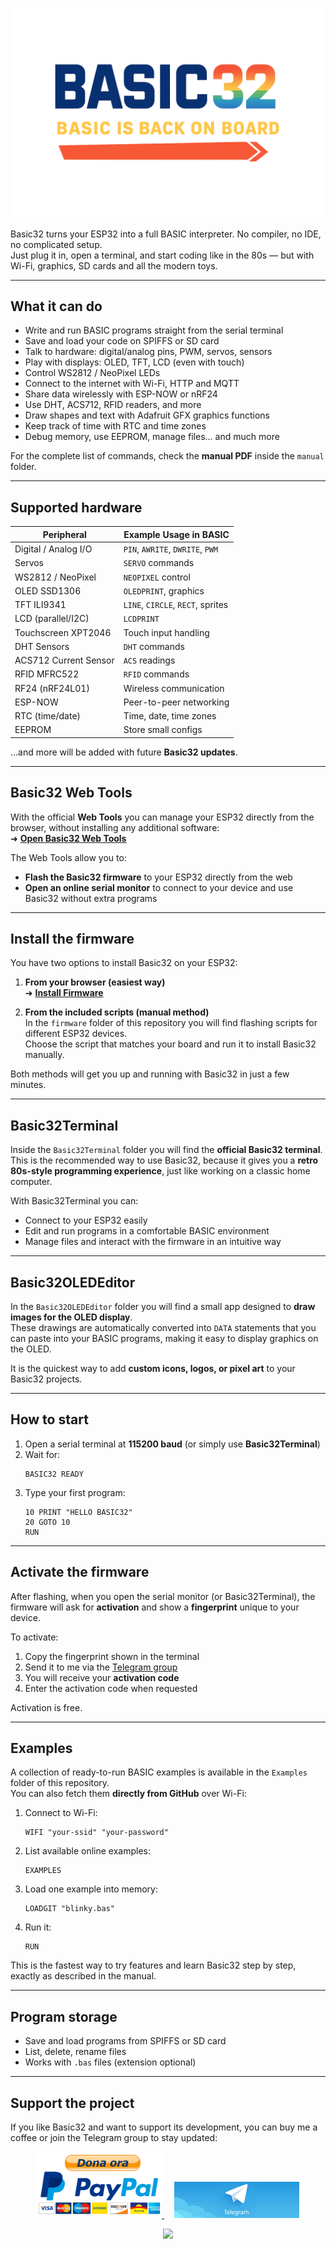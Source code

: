 ![Basic32](https://github.com/Ferrazzi/Basic32/blob/main/Logo.png)

Basic32 turns your ESP32 into a full BASIC interpreter. No compiler, no IDE, no complicated setup.  
Just plug it in, open a terminal, and start coding like in the 80s — but with Wi-Fi, graphics, SD cards and all the modern toys.

---

## What it can do

- Write and run BASIC programs straight from the serial terminal  
- Save and load your code on SPIFFS or SD card  
- Talk to hardware: digital/analog pins, PWM, servos, sensors  
- Play with displays: OLED, TFT, LCD (even with touch)  
- Control WS2812 / NeoPixel LEDs  
- Connect to the internet with Wi-Fi, HTTP and MQTT  
- Share data wirelessly with ESP-NOW or nRF24  
- Use DHT, ACS712, RFID readers, and more  
- Draw shapes and text with Adafruit GFX graphics functions  
- Keep track of time with RTC and time zones  
- Debug memory, use EEPROM, manage files… and much more

For the complete list of commands, check the **manual PDF** inside the `manual` folder.

---

## Supported hardware

| Peripheral            | Example Usage in BASIC |
|-----------------------|------------------------|
| Digital / Analog I/O  | `PIN`, `AWRITE`, `DWRITE`, `PWM` |
| Servos                | `SERVO` commands |
| WS2812 / NeoPixel     | `NEOPIXEL` control |
| OLED SSD1306          | `OLEDPRINT`, graphics |
| TFT ILI9341           | `LINE`, `CIRCLE`, `RECT`, sprites |
| LCD (parallel/I2C)    | `LCDPRINT` |
| Touchscreen XPT2046   | Touch input handling |
| DHT Sensors           | `DHT` commands |
| ACS712 Current Sensor | `ACS` readings |
| RFID MFRC522          | `RFID` commands |
| RF24 (nRF24L01)       | Wireless communication |
| ESP-NOW               | Peer-to-peer networking |
| RTC (time/date)       | Time, date, time zones |
| EEPROM                | Store small configs |

…and more will be added with future **Basic32 updates**.

---

## Basic32 Web Tools

With the official **Web Tools** you can manage your ESP32 directly from the browser, without installing any additional software:  
➜ [**Open Basic32 Web Tools**](https://ferrazzi.github.io/Basic32/index.html)

The Web Tools allow you to:
- **Flash the Basic32 firmware** to your ESP32 directly from the web  
- **Open an online serial monitor** to connect to your device and use Basic32 without extra programs

---

## Install the firmware

You have two options to install Basic32 on your ESP32:

1. **From your browser (easiest way)**  
   ➜ [**Install Firmware**](https://ferrazzi.github.io/Basic32/)

2. **From the included scripts (manual method)**  
   In the `firmware` folder of this repository you will find flashing scripts for different ESP32 devices.  
   Choose the script that matches your board and run it to install Basic32 manually.

Both methods will get you up and running with Basic32 in just a few minutes.

---

## Basic32Terminal

Inside the `Basic32Terminal` folder you will find the **official Basic32 terminal**.  
This is the recommended way to use Basic32, because it gives you a **retro 80s-style programming experience**, just like working on a classic home computer.

With Basic32Terminal you can:
- Connect to your ESP32 easily  
- Edit and run programs in a comfortable BASIC environment  
- Manage files and interact with the firmware in an intuitive way

---

## Basic32OLEDEditor

In the `Basic32OLEDEditor` folder you will find a small app designed to **draw images for the OLED display**.  
These drawings are automatically converted into `DATA` statements that you can paste into your BASIC programs, making it easy to display graphics on the OLED.

It is the quickest way to add **custom icons, logos, or pixel art** to your Basic32 projects.

---

## How to start

1. Open a serial terminal at **115200 baud** (or simply use **Basic32Terminal**)  
2. Wait for:  
   ```
   BASIC32 READY
   ```
3. Type your first program:
   ```basic
   10 PRINT "HELLO BASIC32"
   20 GOTO 10
   RUN
   ```

---

## Activate the firmware

After flashing, when you open the serial monitor (or Basic32Terminal), the firmware will ask for **activation** and show a **fingerprint** unique to your device.

To activate:
1. Copy the fingerprint shown in the terminal  
2. Send it to me via the [Telegram group](https://t.me/Basic32ESP)  
3. You will receive your **activation code**  
4. Enter the activation code when requested

Activation is free.

---

## Examples

A collection of ready-to-run BASIC examples is available in the `Examples` folder of this repository.  
You can also fetch them **directly from GitHub** over Wi-Fi:

1. Connect to Wi-Fi:
   ```
   WIFI "your-ssid" "your-password"
   ```
2. List available online examples:
   ```
   EXAMPLES
   ```
3. Load one example into memory:
   ```
   LOADGIT "blinky.bas"
   ```
4. Run it:
   ```
   RUN
   ```

This is the fastest way to try features and learn Basic32 step by step, exactly as described in the manual.

---

## Program storage

- Save and load programs from SPIFFS or SD card  
- List, delete, rename files  
- Works with `.bas` files (extension optional)

---

## Support the project

If you like Basic32 and want to support its development, you can buy me a coffee or join the Telegram group to stay updated:

<p align="center">
  <a href="https://www.paypal.com/donate/?business=3LPTNPJ2RV6U8&no_recurring=0&item_name=Buy+me+a+coffee+if+you+like+to+contribute+to+the+app+development&currency_code=EUR">
    <img src="https://github.com/Ferrazzi/CarBox-Companion/blob/main/Assets/DonaPayPal.png" alt="Donate with PayPal" width="200"/>
  </a>
  &nbsp;&nbsp;&nbsp;
  <a href="https://t.me/Basic32ESP">
    <img src="https://github.com/Ferrazzi/CarBox-Launcher/blob/main/telegra-banner.jpg" alt="Telegram" width="200"/>
  </a>
</p>

<div align="center">
<p align="center"><img src="https://visitor-badge.laobi.icu/badge?page_id=<Ferrazzi>.<Basic32>" /></p> 
<br></div>
